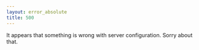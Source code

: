 ```yaml
---
layout: error_absolute
title: 500
---
```


It appears that something is wrong with server configuration. Sorry about that.
